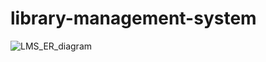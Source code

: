 # library-management-system

![LMS_ER_diagram](https://github.com/deepak-bits/library-management-system/assets/40654292/c2ad10c2-d8d6-42a8-a258-16f23d28aa48)
